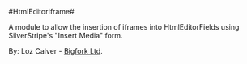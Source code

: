 #HtmlEditorIframe#

A module to allow the insertion of iframes into HtmlEditorFields using SilverStripe's "Insert Media" form.

By:
Loz Calver - [Bigfork Ltd](http://www.bigfork.co.uk/).